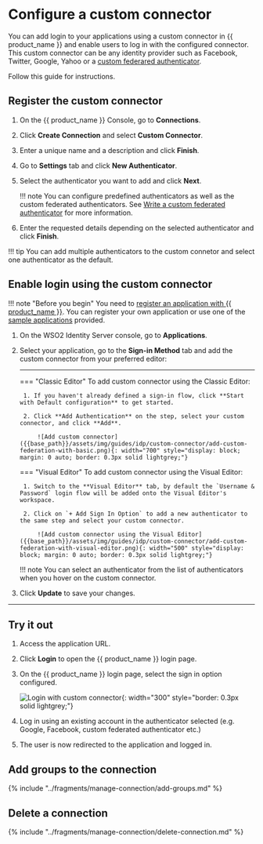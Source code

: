 # Configure a custom connector

You can add login to your applications using a custom connector in {{ product_name }} and enable users to log in with the configured connector. This custom connector can be any identity provider such as Facebook, Twitter, Google, Yahoo or a [custom federared authenticator]({{base_path}}/references/extend/federation/write-a-custom-federated-authenticator).

Follow this guide for instructions.

## Register the custom connector

1. On the {{ product_name }} Console, go to **Connections**.
2. Click **Create Connection** and select **Custom Connector**.
3. Enter a unique name and a description and click **Finish**.
4. Go to **Settings** tab and click **New Authenticator**.
5. Select the authenticator you want to add and click **Next**.

    !!! note 
        You can configure predefined authenticators as well as the custom federated authenticators. See [Write a custom federated authenticator]({{base_path}}/references/extend/federation/write-a-custom-federated-authenticator) for more information.

6. Enter the requested details depending on the selected authenticator and click **Finish**.

!!! tip
    You can add multiple authenticators to the custom connetor and select one authenticator as the default.

## Enable login using the custom connector

!!! note "Before you begin"
    You need to [register an application with {{ product_name }}]({{base_path}}/guides/applications/). You can register your own application or use one of the [sample applications]({{base_path}}/get-started/try-samples/) provided.

1. On the WSO2 Identity Server console, go to **Applications**.

2. Select your application, go to the **Sign-in Method** tab and add the custom connector from your preferred editor:

    ---
    === "Classic Editor"
        To add custom connector using the Classic Editor:

        1. If you haven't already defined a sign-in flow, click **Start with Default configuration** to get started.

        2. Click **Add Authentication** on the step, select your custom connector, and click **Add**.

            ![Add custom connector]({{base_path}}/assets/img/guides/idp/custom-connector/add-custom-federation-with-basic.png){: width="700" style="display: block; margin: 0 auto; border: 0.3px solid lightgrey;"}

    === "Visual Editor"
        To add custom connector using the Visual Editor:

        1. Switch to the **Visual Editor** tab, by default the `Username & Password` login flow will be added onto the Visual Editor's workspace.

        2. Click on `+ Add Sign In Option` to add a new authenticator to the same step and select your custom connector.

            ![Add custom connector using the Visual Editor]({{base_path}}/assets/img/guides/idp/custom-connector/add-custom-federation-with-visual-editor.png){: width="500" style="display: block; margin: 0 auto; border: 0.3px solid lightgrey;"}

    !!! note
        You can select an authenticator from the list of authenticators when you hover on the custom connector.

3. Click **Update** to save your changes.

---

## Try it out

1. Access the application URL.

2. Click **Login** to open the {{ product_name }} login page.

3. On the {{ product_name }} login page, select the sign in option configured.

    ![Login with custom connector]({{base_path}}/assets/img/guides/idp/custom-connector/sign-in-with-custom-connector.png){: width="300" style="border: 0.3px solid lightgrey;"}

4. Log in using an existing account in the authenticator selected (e.g. Google, Facebook, custom federated authenticator etc.)

5. The user is now redirected to the application and logged in.

## Add groups to the connection

{% include "../fragments/manage-connection/add-groups.md" %}

## Delete a connection

{% include "../fragments/manage-connection/delete-connection.md" %}
